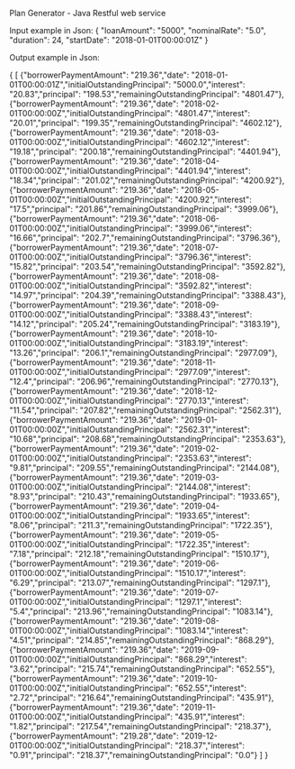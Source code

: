 Plan Generator - Java Restful web service









Input example in Json:
{ 
	"loanAmount": "5000", 
	"nominalRate": "5.0", 
	"duration": 24,
	"startDate": "2018-01-01T00:00:01Z" 
}

Output example in Json:

{ [ {"borrowerPaymentAmount": "219.36","date": "2018-01-01T00:00:01Z","initialOutstandingPrincipal": "5000.0","interest": "20.83","principal": "198.53","remainingOutstandingPrincipal": "4801.47"},{"borrowerPaymentAmount": "219.36","date": "2018-02-01T00:00:00Z","initialOutstandingPrincipal": "4801.47","interest": "20.01","principal": "199.35","remainingOutstandingPrincipal": "4602.12"},{"borrowerPaymentAmount": "219.36","date": "2018-03-01T00:00:00Z","initialOutstandingPrincipal": "4602.12","interest": "19.18","principal": "200.18","remainingOutstandingPrincipal": "4401.94"},{"borrowerPaymentAmount": "219.36","date": "2018-04-01T00:00:00Z","initialOutstandingPrincipal": "4401.94","interest": "18.34","principal": "201.02","remainingOutstandingPrincipal": "4200.92"},{"borrowerPaymentAmount": "219.36","date": "2018-05-01T00:00:00Z","initialOutstandingPrincipal": "4200.92","interest": "17.5","principal": "201.86","remainingOutstandingPrincipal": "3999.06"},{"borrowerPaymentAmount": "219.36","date": "2018-06-01T00:00:00Z","initialOutstandingPrincipal": "3999.06","interest": "16.66","principal": "202.7","remainingOutstandingPrincipal": "3796.36"},{"borrowerPaymentAmount": "219.36","date": "2018-07-01T00:00:00Z","initialOutstandingPrincipal": "3796.36","interest": "15.82","principal": "203.54","remainingOutstandingPrincipal": "3592.82"},{"borrowerPaymentAmount": "219.36","date": "2018-08-01T00:00:00Z","initialOutstandingPrincipal": "3592.82","interest": "14.97","principal": "204.39","remainingOutstandingPrincipal": "3388.43"},{"borrowerPaymentAmount": "219.36","date": "2018-09-01T00:00:00Z","initialOutstandingPrincipal": "3388.43","interest": "14.12","principal": "205.24","remainingOutstandingPrincipal": "3183.19"},{"borrowerPaymentAmount": "219.36","date": "2018-10-01T00:00:00Z","initialOutstandingPrincipal": "3183.19","interest": "13.26","principal": "206.1","remainingOutstandingPrincipal": "2977.09"},{"borrowerPaymentAmount": "219.36","date": "2018-11-01T00:00:00Z","initialOutstandingPrincipal": "2977.09","interest": "12.4","principal": "206.96","remainingOutstandingPrincipal": "2770.13"},{"borrowerPaymentAmount": "219.36","date": "2018-12-01T00:00:00Z","initialOutstandingPrincipal": "2770.13","interest": "11.54","principal": "207.82","remainingOutstandingPrincipal": "2562.31"},{"borrowerPaymentAmount": "219.36","date": "2019-01-01T00:00:00Z","initialOutstandingPrincipal": "2562.31","interest": "10.68","principal": "208.68","remainingOutstandingPrincipal": "2353.63"},{"borrowerPaymentAmount": "219.36","date": "2019-02-01T00:00:00Z","initialOutstandingPrincipal": "2353.63","interest": "9.81","principal": "209.55","remainingOutstandingPrincipal": "2144.08"},{"borrowerPaymentAmount": "219.36","date": "2019-03-01T00:00:00Z","initialOutstandingPrincipal": "2144.08","interest": "8.93","principal": "210.43","remainingOutstandingPrincipal": "1933.65"},{"borrowerPaymentAmount": "219.36","date": "2019-04-01T00:00:00Z","initialOutstandingPrincipal": "1933.65","interest": "8.06","principal": "211.3","remainingOutstandingPrincipal": "1722.35"},{"borrowerPaymentAmount": "219.36","date": "2019-05-01T00:00:00Z","initialOutstandingPrincipal": "1722.35","interest": "7.18","principal": "212.18","remainingOutstandingPrincipal": "1510.17"},{"borrowerPaymentAmount": "219.36","date": "2019-06-01T00:00:00Z","initialOutstandingPrincipal": "1510.17","interest": "6.29","principal": "213.07","remainingOutstandingPrincipal": "1297.1"},{"borrowerPaymentAmount": "219.36","date": "2019-07-01T00:00:00Z","initialOutstandingPrincipal": "1297.1","interest": "5.4","principal": "213.96","remainingOutstandingPrincipal": "1083.14"},{"borrowerPaymentAmount": "219.36","date": "2019-08-01T00:00:00Z","initialOutstandingPrincipal": "1083.14","interest": "4.51","principal": "214.85","remainingOutstandingPrincipal": "868.29"},{"borrowerPaymentAmount": "219.36","date": "2019-09-01T00:00:00Z","initialOutstandingPrincipal": "868.29","interest": "3.62","principal": "215.74","remainingOutstandingPrincipal": "652.55"},{"borrowerPaymentAmount": "219.36","date": "2019-10-01T00:00:00Z","initialOutstandingPrincipal": "652.55","interest": "2.72","principal": "216.64","remainingOutstandingPrincipal": "435.91"},{"borrowerPaymentAmount": "219.36","date": "2019-11-01T00:00:00Z","initialOutstandingPrincipal": "435.91","interest": "1.82","principal": "217.54","remainingOutstandingPrincipal": "218.37"},{"borrowerPaymentAmount": "219.28","date": "2019-12-01T00:00:00Z","initialOutstandingPrincipal": "218.37","interest": "0.91","principal": "218.37","remainingOutstandingPrincipal": "0.0"} ] }
